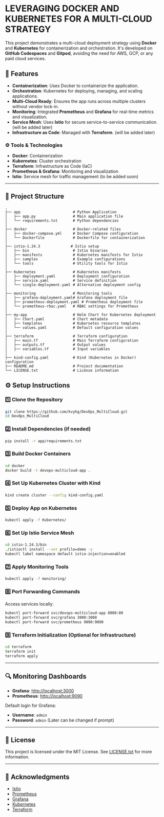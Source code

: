 # LEVERAGING DOCKER AND KUBERNETES FOR A MULTI-CLOUD STRATEGY

This project demonstrates a multi-cloud deployment strategy using **Docker** and **Kubernetes** for containerization and orchestration. It's developed on **GitHub Codespaces** and **Gitpod**, avoiding the need for AWS, GCP, or any paid cloud services.

## 🚀 Features

- **Containerization**: Uses Docker to containerize the application.
- **Orchestration**: Kubernetes for deploying, managing, and scaling applications.
- **Multi-Cloud Ready**: Ensures the app runs across multiple clusters without vendor lock-in.
- **Monitoring**: Integrated **Prometheus** and **Grafana** for real-time metrics and visualization.
- **Service Mesh**: Uses **Istio** for secure service-to-service communication. (will be added later)
- **Infrastructure as Code**: Managed with **Terraform**. (will be added later)

### ⚙️ **Tools & Technologies**
- **Docker**: Containerization
- **Kubernetes**: Cluster orchestration
- **Terraform**: Infrastructure as Code (IaC)
- **Prometheus & Grafana**: Monitoring and visualization
- **Istio**: Service mesh for traffic management (to be added soon)

---

## 📂 Project Structure

```
.
├── app                        # Python Application
│   ├── app.py                 # Main application file
│   └── requirements.txt       # Python dependencies
│
├── docker                     # Docker-related files
│   ├── docker-compose.yml     # Docker Compose configuration
│   └── Dockerfile             # Dockerfile for containerization
│
├── istio-1.24.3              # Istio setup
│   ├── bin                    # Istio binaries
│   ├── manifests              # Kubernetes manifests for Istio
│   ├── samples                # Example configurations
│   └── tools                  # Utility tools for Istio
│
├── Kubernetes                 # Kubernetes manifests
│   ├── deployment.yaml        # Deployment configuration
│   ├── service.yaml           # Service definition
│   └── single-deployment.yaml # Alternative deployment config
│
├── monitoring                 # Monitoring tools
│   ├── grafana-deployment.yaml# Grafana deployment file
│   ├── prometheus-deployment.yaml # Prometheus deployment file
│   └── prometheus-rbac.yaml   # RBAC settings for Prometheus
│
├── my-app                     # Helm Chart for Kubernetes deployment
│   ├── Chart.yaml             # Chart metadata
│   ├── templates              # Kubernetes resource templates
│   └── values.yaml            # Default configuration values
│
├── terraform                  # Terraform configuration
│   ├── main.tf                # Main Terraform configuration
│   ├── outputs.tf             # Output values
│   ├── variables.tf           # Input variables
│
├── kind-config.yaml           # Kind (Kubernetes in Docker) configuration
├── README.md                  # Project documentation
└── LICENSE.txt                # License information
```

## ⚙️ Setup Instructions

### 1️⃣ Clone the Repository
```bash
git clone https://github.com/kvyhg/DevOps_MultiCloud.git
cd DevOps_MultiCloud
```

### 2️⃣ Install Dependencies (if needed)
```bash
pip install -r app/requirements.txt
```

### 3️⃣ Build Docker Containers
```bash
cd docker
docker build -t devops-multicloud-app .
```

### 4️⃣ Set Up Kubernetes Cluster with Kind
```bash
kind create cluster --config kind-config.yaml
```

### 5️⃣ Deploy App on Kubernetes
```bash
kubectl apply -f Kubernetes/
```

### 6️⃣ Set Up Istio Service Mesh
```bash
cd istio-1.24.3/bin
./istioctl install --set profile=demo -y
kubectl label namespace default istio-injection=enabled
```

### 7️⃣ Apply Monitoring Tools
```bash
kubectl apply -f monitoring/
```

### 8️⃣ Port Forwarding Commands
Access services locally:
```bash
kubectl port-forward svc/devops-multicloud-app 8080:80
kubectl port-forward svc/grafana 3000:3000
kubectl port-forward svc/prometheus 9090:9090
```

### 9️⃣ Terraform Initialization (Optional for Infrastructure)
```bash
cd terraform
terraform init
terraform apply
```

---

## 🔍 Monitoring Dashboards
- **Grafana**: [http://localhost:3000](http://localhost:3000)
- **Prometheus**: [http://localhost:9090](http://localhost:9090)

Default login for Grafana:
- **Username**: `admin`
- **Password**: `admin`
(Later can be changed if prompt)

---

## 📜 License
This project is licensed under the MIT License. See [LICENSE.txt](./LICENSE.txt) for more information.

---

## 🙏 Acknowledgments
- [Istio](https://istio.io/)
- [Prometheus](https://prometheus.io/)
- [Grafana](https://grafana.com/)
- [Kubernetes](https://kubernetes.io/)
- [Terraform](https://www.terraform.io/)
